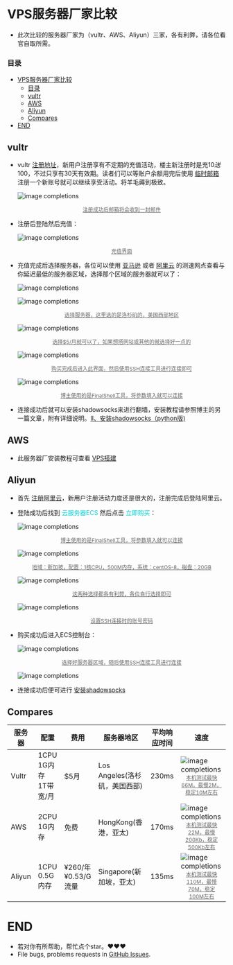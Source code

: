 # VPS服务器厂家比较
-  此次比较的服务器厂家为（vultr、AWS、Aliyun）三家，各有利弊，请各位看官自取所需。

### 目录
- [VPS服务器厂家比较](#vps服务器厂家比较)
    - [目录](#目录)
  - [vultr](#vultr)
  - [AWS](#aws)
  - [Aliyun](#aliyun)
  - [Compares](#compares)
- [END](#end)

## vultr

-  vultr [注册地址](https://www.vultr.com)，新用户注册享有不定期的充值活动，楼主新注册时是充10$送100$，不过只享有30天有效期。读者们可以等账户余额用完后使用 [临时邮箱](https://www.linshiyouxiang.net/) 注册一个新账号就可以继续享受活动。将羊毛薅到极致。
    <p><img src="./image/vultr-1.png" alt="image completions"></p>
    <center style="font-size:12px;color:#666;text-decoration:underline;">注册成功后邮箱将会收到一封邮件</center>
- 注册后登陆然后充值：
    <p><img src="./image/vultr-2.png" alt="image completions"></p>
    <center style="font-size:12px;color:#666;text-decoration:underline;">充值界面</center>
-  充值完成后选择服务器，各位可以使用 [亚马逊](https://www.cloudping.info/) 或者 [阿里云](https://ping.gaomeluo.com/aliyun/) 的测速网点查看与你延迟最低的服务器区域，选择那个区域的服务器就可以了：
    <p><img src="./image/vultr-3.png" alt="image completions"></p>
    
    <p><img src="./image/vultr-4.png" alt="image completions"></p>
    <center style="font-size:12px;color:#666;text-decoration:underline;">选择服务器，这里选的是洛杉矶的，美国西部地区</center>

    <p><img src="./image/vultr-5.png" alt="image completions"></p>
    <center style="font-size:12px;color:#666;text-decoration:underline;">选择$5/月就可以了，如果想搭网站或其他的就选择好一点的</center>

    <p><img src="./image/vultr-6.png" alt="image completions"></p>
    <center style="font-size:12px;color:#666;text-decoration:underline;">购买完成后进入此界面，然后使用SSH连接工具进行连接即可</center>

    <p><img src="./image/vultr-7.png" alt="image completions"></p>
    <center style="font-size:12px;color:#666;text-decoration:underline;">博主使用的是FinalShell工具，将参数填入就可以连接</center>

- 连接成功后就可以安装shadowsocks来进行翻墙，安装教程请参照博主的另一篇文章，附有详细说明。[II、安装shadowsocks（python版)](./VPSStructures.md)

## AWS

-  此服务器厂安装教程可查看 [VPS搭建](./VPSStructures.md)

## Aliyun

-  首先 [注册阿里云](https://account.aliyun.com/register/qr_register.htm?spm=5176.8097504.fszjobuve.23.2ec76fb52jOtlQ&oauth_callback=https%3A%2F%2Fwww.aliyun.com%2Fnotfound%2F)，新用户注册活动力度还是很大的，注册完成后登陆阿里云。

- 登陆成功后找到<span style="color:	#00CED1"> 云服务器ECS</span> 然后点击<span style="color:	#00CED1"> 立即购买</span>：
    <p><img src="./image/ali-1.png" alt="image completions"></p>
    <center style="font-size:12px;color:#666;text-decoration:underline;">博主使用的是FinalShell工具，将参数填入就可以连接</center>

    <p><img src="./image/ali-2.png" alt="image completions"></p>
    <center style="font-size:12px;color:#666;text-decoration:underline;">地域：新加坡，配置：1核CPU，500M内存，系统：centOS-8，磁盘：20GB</center>

    <p><img src="./image/ali-3.png" alt="image completions"></p>
    <center style="font-size:12px;color:#666;text-decoration:underline;">这两种选择都各有利弊，各位自行选择即可</center>

    <p><img src="./image/ali-4.png" alt="image completions"></p>
    <center style="font-size:12px;color:#666;text-decoration:underline;">设置SSH连接时的账号密码</center>

-  购买成功后进入ECS控制台：
    <p><img src="./image/ali-5.png" alt="image completions"></p>
    <center style="font-size:12px;color:#666;text-decoration:underline;">选择好服务器区域，随后使用SSH连接工具进行连接</center>

    <p><img src="./image/ali-6.png" alt="image completions"></p>

- 连接成功后便可进行 [安装shadowsocks](./VPSStructures.md)

## Compares

| 服务器  | 配置 | 费用 | 服务器地区 | 平均响应时间 | 速度 |
| ------ | ---- | ---- | ---- | ---- | ---- |
| Vultr  | 1CPU<br />1G内存<br />1T带宽/月 | $5月 | Los Angeles(洛杉矶，美国西部) | 230ms |    <img src="./image/Vultr-LosAngeles.png" alt="image completions"><center style="font-size:12px;color:#666;text-decoration:underline;">本机测试最快66M，最慢2M，稳定10M左右</center>    |
| AWS    | 2CPU<br />1G内存 | 免费 | HongKong(香港，亚太) | 170ms |    <img src="./image/AWS-HongKong.png" alt="image completions"><center style="font-size:12px;color:#666;text-decoration:underline;">本机测试最快22M，最慢200Kb，稳定500Kb左右</center>    |
| Aliyun | 1CPU<br />0.5G内存 | ¥260/年<br />¥0.53/G流量 | Singapore(新加坡，亚太) | 135ms |    <img src="./image/ali-Singapore.png" alt="image completions"><center style="font-size:12px;color:#666;text-decoration:underline;">本机测试最快110M，最慢70M，稳定100M左右</center>  |

# END
- 若对你有所帮助，帮忙点个star。❤️❤️❤️
- File bugs, problems requests in [GitHub Issues](https://github.com/XiaoTiJun/ExperienceSharing/issues).
